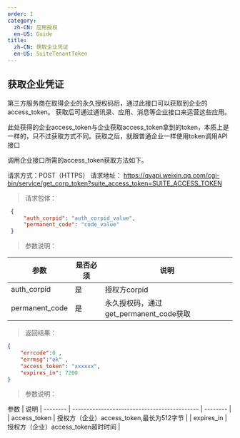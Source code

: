 ```yaml
---
order: 1
category:
  zh-CN: 应用授权
  en-US: Guide
title: 
  zh-CN: 获取企业凭证
  en-US: SuiteTenantToken
---
```


## 获取企业凭证
第三方服务商在取得企业的永久授权码后，通过此接口可以获取到企业的access_token。
获取后可通过通讯录、应用、消息等企业接口来运营这些应用。

此处获得的企业access_token与企业获取access_token拿到的token，本质上是一样的，只不过获取方式不同。获取之后，就跟普通企业一样使用token调用API接口

调用企业接口所需的access_token获取方法如下。

请求方式：POST（HTTPS）
请求地址： https://qyapi.weixin.qq.com/cgi-bin/service/get_corp_token?suite_access_token=SUITE_ACCESS_TOKEN

>请求包体：
```json
 {
     "auth_corpid": "auth_corpid_value",
     "permanent_code": "code_value"
 }
 ```
>参数说明：

| 参数 | 是否必须 | 说明 |
| --------    | -------------------------------------------- | -------- |
|auth_corpid | 是 | 授权方corpid|
|permanent_code | 是 | 永久授权码，通过get_permanent_code获取|

>返回结果：
```json
{
    "errcode":0 ,
    "errmsg":"ok" ,
    "access_token": "xxxxxx", 
    "expires_in": 7200
}
```

>参数说明：

参数 | 说明
| --------    | -------------------------------------------- | -------- |
| access_token | 授权方（企业）access_token,最长为512字节 |
| expires_in | 授权方（企业）access_token超时时间 |